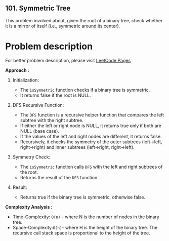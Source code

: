 ## 101. Symmetric Tree

This problem involved about, given the root of a binary tree, check whether it is a mirror of itself (i.e., symmetric around its center).

# Problem description

For better problem description, please visit [LeetCode Pages](https://leetcode.com/problems/symmetric-tree/description/)

**Approach :**<br/>

1. Initialization:

    - The `isSymmetric` function checks if a binary tree is symmetric.
    - It returns false if the root is NULL.

2. DFS Recursive Function:

    - The `DFS` function is a recursive helper function that compares the left subtree with the right subtree.
    - If either the left or right node is NULL, it returns true only if both are NULL (base case).
    - If the values of the left and right nodes are different, it returns false.
    - Recursively, it checks the symmetry of the outer subtrees (left->left, right->right) and inner subtrees (left->right, right->left).

3. Symmetry Check:

    - The `isSymmetric` function calls `DFS` with the left and right subtrees of the root.
    - Returns the result of the `DFS` function.

4. Result:
    - Returns true if the binary tree is symmetric, otherwise false.

**Complexity Analysis :**<br/>

-   Time-Complexity: `O(n)` - where N is the number of nodes in the binary tree.
-   Space-Complexity:`O(h)`- where H is the height of the binary tree. The recursive call stack space is proportional to the height of the tree.
